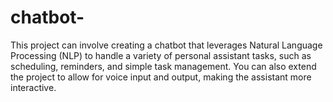 # chatbot-
This project can involve creating a chatbot that leverages Natural Language Processing (NLP) to handle a variety of personal assistant tasks, such as scheduling, reminders, and simple task management. You can also extend the project to allow for voice input and output, making the assistant more interactive.

